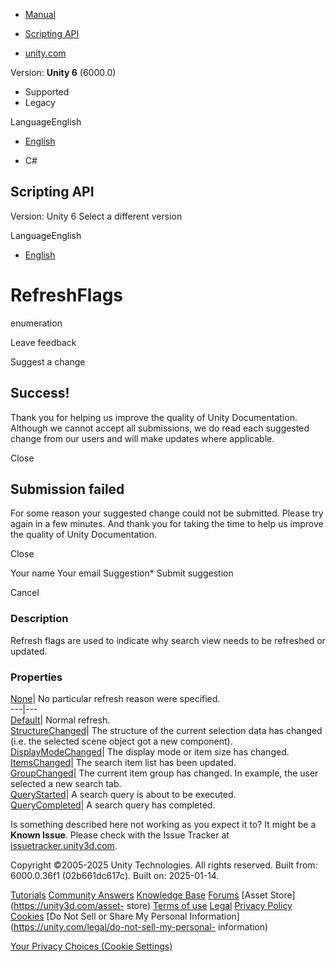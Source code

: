 [ ]()

  * [Manual](../Manual/index.html)
  * [Scripting API](../ScriptReference/index.html)

  * [unity.com](https://unity.com/)

Version: **Unity 6** (6000.0)

  * Supported
  * Legacy

LanguageEnglish

  * [English]()

  * C#

[ ](https://docs.unity3d.com)

## Scripting API

Version: Unity 6 Select a different version

LanguageEnglish

  * [English]()

# RefreshFlags

enumeration

Leave feedback

Suggest a change

## Success!

Thank you for helping us improve the quality of Unity Documentation. Although
we cannot accept all submissions, we do read each suggested change from our
users and will make updates where applicable.

Close

## Submission failed

For some reason your suggested change could not be submitted. Please <a>try
again</a> in a few minutes. And thank you for taking the time to help us
improve the quality of Unity Documentation.

Close

Your name Your email Suggestion* Submit suggestion

Cancel

[ ]()

### Description

Refresh flags are used to indicate why search view needs to be refreshed or
updated.

### Properties

[None](Search.RefreshFlags.None.html)| No particular refresh reason were
specified.  
---|---  
[Default](Search.RefreshFlags.Default.html)| Normal refresh.  
[StructureChanged](Search.RefreshFlags.StructureChanged.html)| The structure
of the current selection data has changed (i.e. the selected scene object got
a new component).  
[DisplayModeChanged](Search.RefreshFlags.DisplayModeChanged.html)| The display
mode or item size has changed.  
[ItemsChanged](Search.RefreshFlags.ItemsChanged.html)| The search item list
has been updated.  
[GroupChanged](Search.RefreshFlags.GroupChanged.html)| The current item group
has changed. In example, the user selected a new search tab.  
[QueryStarted](Search.RefreshFlags.QueryStarted.html)| A search query is about
to be executed.  
[QueryCompleted](Search.RefreshFlags.QueryCompleted.html)| A search query has
completed.  
  
Is something described here not working as you expect it to? It might be a
**Known Issue**. Please check with the Issue Tracker at
[issuetracker.unity3d.com](https://issuetracker.unity3d.com).

Copyright ©2005-2025 Unity Technologies. All rights reserved. Built from:
6000.0.36f1 (02b661dc617c). Built on: 2025-01-14.

[Tutorials](https://unity3d.com/learn) [Community
Answers](https://answers.unity3d.com) [Knowledge
Base](https://support.unity3d.com/hc/en-us)
[Forums](https://forum.unity3d.com) [Asset Store](https://unity3d.com/asset-
store) [Terms of use](https://docs.unity3d.com/Manual/TermsOfUse.html)
[Legal](https://unity.com/legal) [Privacy
Policy](https://unity.com/legal/privacy-policy)
[Cookies](https://unity.com/legal/cookie-policy) [Do Not Sell or Share My
Personal Information](https://unity.com/legal/do-not-sell-my-personal-
information)

[Your Privacy Choices (Cookie Settings)](javascript:void\(0\);)


